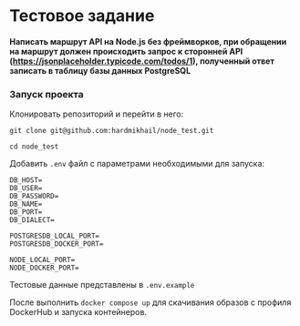 # Тестовое задание
#### Написать маршрут API на Node.js без фреймворков, при обращении на маршрут должен происходить запрос к сторонней API (https://jsonplaceholder.typicode.com/todos/1), полученный ответ записать в таблицу базы данных PostgreSQL
### Запуск проекта

Клонировать репозиторий и перейти в него:

```
git clone git@github.com:hardmikhail/node_test.git
```

```
cd node_test
```

Добавить `.env` файл с параметрами необходимыми для запуска:

```
DB_HOST=
DB_USER=
DB_PASSWORD=
DB_NAME=
DB_PORT=
DB_DIALECT=

POSTGRESDB_LOCAL_PORT=
POSTGRESDB_DOCKER_PORT=

NODE_LOCAL_PORT=
NODE_DOCKER_PORT=
```

Тестовые данные представлены в `.env.example`

После выполнить `docker compose up` для скачивания образов с профиля DockerHub и запуска контейнеров.
